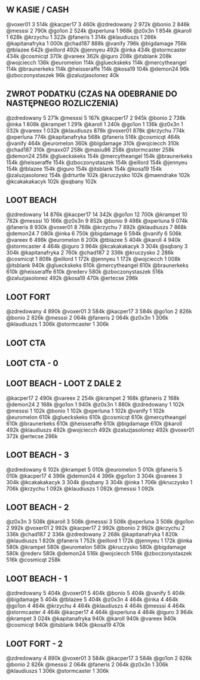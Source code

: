 ## W KASIE / CASH
@voxer01 3 514k
@kacper17 3 460k
@zdredowany 2 972k
@bonio 2 846k
@messsi 2 790k
@go1on 2 524k
@xperluna 1 968k
@z0x3n 1 854k
@karoll 1 628k
@krzychu 1 322k
@faneris 1 314k
@klaudiuszs 1 266k
@kapitanafryka 1 000k
@chad187 888k
@vanify 796k
@bigdamage 756k
@tblazee 642k
@eillord 492k
@jennyeu 492k
@inka 434k
@stormcaster 434k
@cosmicqt 370k
@vareex 362k
@iguro 208k
@itsblank 208k
@wojciecch 136k
@euromelon 114k
@glueckskeks 114k
@mercytheangel 114k
@braunerkeks 114k
@heisseraffe 114k
@kosa19 104k
@demon24 96k
@zboczonystaszek 96k
@zaluzjasolonez 40k

## ZWROT PODATKU (CZAS NA ODEBRANIE DO NASTĘPNEGO ROZLICZENIA)
@zdredowany 5 271k
@messsi 5 167k
@kacper17 2 945k
@bonio 2 738k
@inka 1 808k
@krampet 1 291k
@karoll 1 240k
@go1on 1 136k
@z0x3n 1 032k
@vareex 1 032k
@klaudiuszs 878k
@voxer01 878k
@krzychu 774k
@xperluna 774k
@kapitanafryka 568k
@faneris 516k
@cosmicqt 464k
@vanify 464k
@euromelon 360k
@bigdamage 310k
@wojciecch 310k
@chad187 310k
@naxx07 258k
@masiu86 258k
@stormcaster 258k
@demon24 258k
@glueckskeks 154k
@mercytheangel 154k
@braunerkeks 154k
@heisseraffe 154k
@zboczonystaszek 154k
@eillord 154k
@jennyeu 154k
@tblazee 154k
@iguro 154k
@itsblank 154k
@kosa19 154k
@zaluzjasolonez 154k
@drturtle 102k
@kruczysko 102k
@maendrake 102k
@kcakakakacyk 102k
@sqbany 102k

## LOOT BEACH
@zdredowany 14 876k
@kacper17 14 342k
@go1on 12 700k
@krampet 10 782k
@messsi 10 166k
@z0x3n 9 852k
@bonio 9 498k
@xperluna 9 074k
@faneris 8 930k
@voxer01 8 768k
@krzychu 7 892k
@klaudiuszs 7 868k
@demon24 7 080k
@inka 6 750k
@bigdamage 6 594k
@vanify 6 506k
@vareex 6 498k
@euromelon 6 200k
@tblazee 5 404k
@karoll 4 940k
@stormcaster 4 464k
@iguro 3 964k
@kcakakakacyk 3 304k
@sqbany 3 304k
@kapitanafryka 2 760k
@chad187 2 336k
@kruczysko 2 286k
@cosmicqt 1 808k
@eillord 1 172k
@jennyeu 1 172k
@wojciecch 1 008k
@itsblank 940k
@glueckskeks 610k
@mercytheangel 610k
@braunerkeks 610k
@heisseraffe 610k
@rederv 580k
@zboczonystaszek 516k
@zaluzjasolonez 492k
@kosa19 470k
@ertecse 296k

## LOOT FORT
@zdredowany 4 890k
@voxer01 3 584k
@kacper17 3 584k
@go1on 2 826k
@bonio 2 826k
@messsi 2 064k
@faneris 2 064k
@z0x3n 1 306k
@klaudiuszs 1 306k
@stormcaster 1 306k

## LOOT CTA

## LOOT CTA - 0

## LOOT BEACH - LOOT Z DALE 2
@kacper17 2 490k
@vareex 2 254k
@krampet 2 168k
@faneris 2 168k
@demon24 2 168k
@go1on 1 940k
@z0x3n 1 880k
@zdredowany 1 102k
@messsi 1 102k
@bonio 1 102k
@xperluna 1 102k
@vanify 1 102k
@euromelon 610k
@glueckskeks 610k
@cosmicqt 610k
@mercytheangel 610k
@braunerkeks 610k
@heisseraffe 610k
@bigdamage 610k
@karoll 492k
@klaudiuszs 492k
@wojciecch 492k
@zaluzjasolonez 492k
@voxer01 372k
@ertecse 296k

## LOOT BEACH - 3
@zdredowany 6 102k
@krampet 5 010k
@euromelon 5 010k
@faneris 5 010k
@kacper17 4 396k
@demon24 4 396k
@go1on 3 304k
@vareex 3 304k
@kcakakakacyk 3 304k
@sqbany 3 304k
@inka 1 706k
@kruczysko 1 706k
@krzychu 1 092k
@klaudiuszs 1 092k
@messsi 1 092k

## LOOT BEACH - 2
@z0x3n 3 508k
@karoll 3 508k
@messsi 3 508k
@xperluna 3 508k
@go1on 2 992k
@voxer01 2 992k
@kacper17 2 992k
@bonio 2 992k
@krzychu 2 336k
@chad187 2 336k
@zdredowany 2 268k
@kapitanafryka 1 820k
@klaudiuszs 1 820k
@faneris 1 752k
@eillord 1 172k
@jennyeu 1 172k
@inka 580k
@krampet 580k
@euromelon 580k
@kruczysko 580k
@bigdamage 580k
@rederv 580k
@demon24 516k
@wojciecch 516k
@zboczonystaszek 516k
@cosmicqt 258k

## LOOT BEACH - 1
@zdredowany 5 404k
@voxer01 5 404k
@bonio 5 404k
@vanify 5 404k
@bigdamage 5 404k
@tblazee 5 404k
@z0x3n 4 464k
@inka 4 464k
@go1on 4 464k
@krzychu 4 464k
@klaudiuszs 4 464k
@messsi 4 464k
@stormcaster 4 464k
@kacper17 4 464k
@xperluna 4 464k
@iguro 3 964k
@krampet 3 024k
@kapitanafryka 940k
@karoll 940k
@vareex 940k
@cosmicqt 940k
@itsblank 940k
@kosa19 470k

## LOOT FORT - 2
@zdredowany 4 890k
@voxer01 3 584k
@kacper17 3 584k
@go1on 2 826k
@bonio 2 826k
@messsi 2 064k
@faneris 2 064k
@z0x3n 1 306k
@klaudiuszs 1 306k
@stormcaster 1 306k

